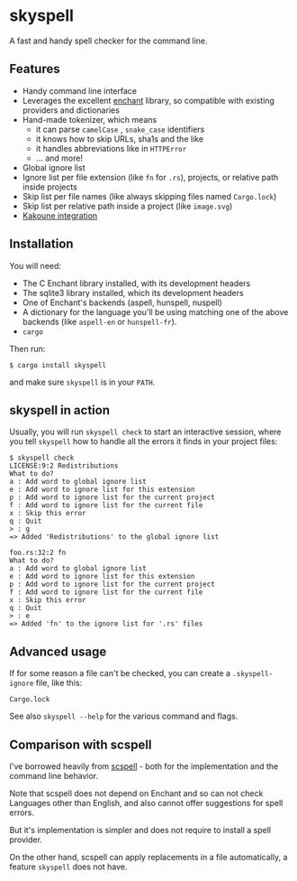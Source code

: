 # skyspell

A fast and handy spell checker for the command line.

## Features

* Handy command line interface
* Leverages the excellent [enchant](https://abiword.github.io/enchant/) library,
  so compatible with existing providers and dictionaries
* Hand-made tokenizer, which means
   * it can parse `camelCase` , `snake_case` identifiers
   * it knows how to skip URLs, sha1s and the like
   * it handles abbreviations like in `HTTPError`
   * ... and more!
* Global ignore list
* Ignore list per file extension (like `fn` for `.rs`), projects, or
  relative path inside projects
* Skip list per file names (like always skipping files named `Cargo.lock`)
* Skip list per relative path inside a project (like `image.svg`)
* [Kakoune integration](https://git.sr.ht/~dmerej/skyspell/tree/main/item/crates/kak/README.md)

## Installation

You will need:

* The C Enchant library installed, with its development headers
* The sqlite3 library installed, which its development headers
* One of Enchant's backends (aspell, hunspell, nuspell)
* A dictionary for the language you'll be using matching one of
  the above backends (like `aspell-en` or `hunspell-fr`).
* `cargo`

Then run:

```
$ cargo install skyspell
```

and make sure `skyspell` is in your `PATH`.

## skyspell in action

Usually, you will run `skyspell check` to start an interactive session,
where you tell `skyspell` how to handle all the errors it finds in your
project files:

```
$ skyspell check
LICENSE:9:2 Redistributions
What to do?
a : Add word to global ignore list
e : Add word to ignore list for this extension
p : Add word to ignore list for the current project
f : Add word to ignore list for the current file
x : Skip this error
q : Quit
> : g
=> Added 'Redistributions' to the global ignore list

foo.rs:32:2 fn
What to do?
a : Add word to global ignore list
e : Add word to ignore list for this extension
p : Add word to ignore list for the current project
f : Add word to ignore list for the current file
x : Skip this error
q : Quit
> : e
=> Added 'fn' to the ignore list for '.rs' files
```

## Advanced usage

If for some reason a file can't be checked, you can create a `.skyspell-ignore` file,
like this:

```
Cargo.lock
```

See also `skyspell --help` for the various command and flags.

## Comparison with scspell

I've borrowed heavily from [scspell](https://github.com/myint/scspell) -
both for the implementation and the command line behavior.

Note that scspell does not depend on Enchant and so can not check
Languages other than English, and also cannot offer suggestions for
spell errors.

But it's implementation is simpler and does not require to install a
spell provider.

On the other hand, scspell can apply replacements in a file automatically,
a feature `skyspell` does not have.
